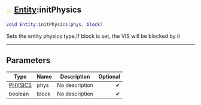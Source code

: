 ## ![shared](.gitbook/assets/shared.png) [Entity](./readme/Entity/README.md):initPhysics

```lua
void Entity:initPhysics(phys, block)
```

Sets the entity physics type,If block is set, the VIS will be blocked by it

------
## Parameters

| Type   | Name | Description | Optional |
| ------ | ---- | ----------- | -------: |
| [PHYSICS](./readme/PHYSICS/README.md) | phys | No description | ✔ |
| boolean | block | No description | ✔ |


